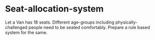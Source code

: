 # Seat-allocation-system
Let a Van has 18 seats. Different age-groups including physically-challenged people need to be seated comfortably. Prepare a rule based system for the same.
